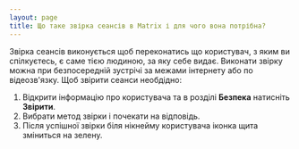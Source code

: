 ```yaml
---
layout: page
title: Що таке звірка сеансів в Matrix і для чого вона потрібна?
---
```

Звірка сеансів виконується щоб переконатись що користувач, з яким ви спілкуєтесь, є саме тією людиною, за яку себе видає. Виконати звірку можна при безпосередній зустрічі за межами інтернету або по відеозв'язку. Щоб звірити сеанси необдідно:
1. Відкрити інформацію про користувача та в розділі **Безпека** натисніть **Звірити**.
2. Вибрати метод звірки і почекати на відповідь.
3. Після успішної звірки біля нікнейму користувача іконка щита зміниться на зелену.
